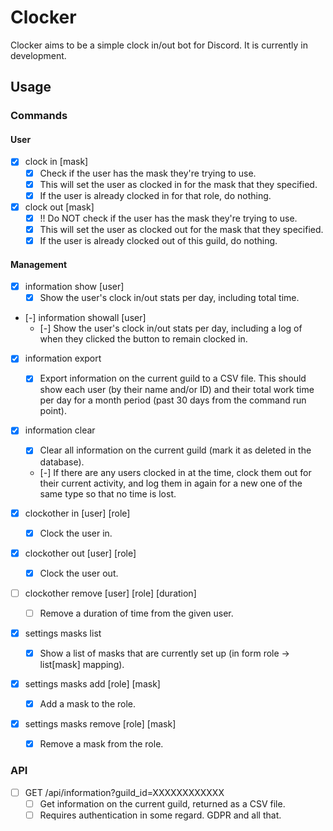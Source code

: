 # Clocker

Clocker aims to be a simple clock in/out bot for Discord.
It is currently in development.

## Usage

### Commands

#### User

- [x] clock in [mask]
    - [x] Check if the user has the mask they're trying to use.
    - [x] This will set the user as clocked in for the mask that they specified.
    - [x] If the user is already clocked in for that role, do nothing.
- [x] clock out [mask]
    - [x] !! Do NOT check if the user has the mask they're trying to use.
    - [x] This will set the user as clocked out for the mask that they specified.
    - [x] If the user is already clocked out of this guild, do nothing.

#### Management

- [x] information show [user]
    - [x] Show the user's clock in/out stats per day, including total time.
- [-] information showall [user]
    - [-] Show the user's clock in/out stats per day, including a log of when
    they clicked the button to remain clocked in.
- [x] information export
    - [x] Export information on the current guild to a CSV file. This should
    show each user (by their name and/or ID) and their total work time per day
    for a month period (past 30 days from the command run point).
- [x] information clear
    - [x] Clear all information on the current guild (mark it as deleted in
    the database).
    - [-] If there are any users clocked in at the time, clock them out for
    their current activity, and log them in again for a new one of the same
    type so that no time is lost.

- [x] clockother in [user] [role]
    - [x] Clock the user in.
- [x] clockother out [user] [role]
    - [x] Clock the user out.
- [ ] clockother remove [user] [role] [duration]
    - [ ] Remove a duration of time from the given user.

- [x] settings masks list
    - [x] Show a list of masks that are currently set up
    (in form role -> list[mask] mapping).
- [x] settings masks add [role] [mask]
    - [x] Add a mask to the role.
- [x] settings masks remove [role] [mask]
    - [x] Remove a mask from the role.

### API

- [ ] GET /api/information?guild_id=XXXXXXXXXXXX
    - [ ] Get information on the current guild, returned as a CSV file.
    - [ ] Requires authentication in some regard. GDPR and all that.
